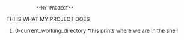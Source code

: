                **MY PROJECT**
THI IS WHAT MY PROJECT DOES

1. 0-current_working_directory
      *this prints where we are in the shell
